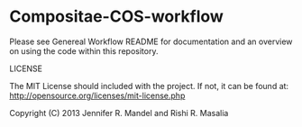 Compositae-COS-workflow
=======================
Please see Genereal Workflow README for documentation and an overview on using the code within this repository.

LICENSE

The MIT License should included with the project. If not, it can be found at: http://opensource.org/licenses/mit-license.php

Copyright (C) 2013 Jennifer R. Mandel and Rishi R. Masalia
